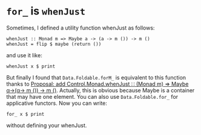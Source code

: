 # `for_` is `whenJust`

Sometimes, I defined a utility function whenJust as follows:

    whenJust :: Monad m => Maybe a -> (a -> m ()) -> m ()
    whenJust = flip $ maybe (return ())

and use it like:

    whenJust x $ print

But finally I found that `Data.Foldable.forM_` is equivalent to this function thanks to [Proposal: add Control.Monad.whenJust ∷ (Monad m) ⇒ Maybe α→(α→ m ()) → m ()](http://haskell.1045720.n5.nabble.com/Proposal-add-Control-Monad-whenJust-Monad-m-Maybe-m-m-td5034761.html). Actually, this is obvious because Maybe is a container that may have one element. You can also use `Data.Foldable.for_` for applicative functors. Now you can write:

    for_ x $ print

without defining your whenJust.
